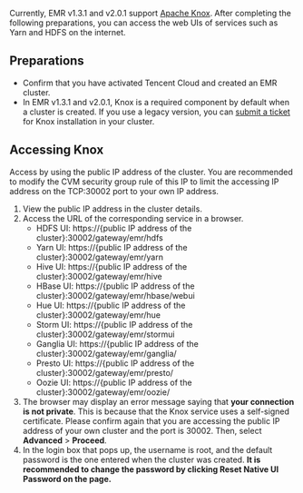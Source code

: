Currently, EMR v1.3.1 and v2.0.1 support [Apache Knox](https://knox.apache.org/?spm=a2c4g.11186623.2.10.22b554deZiOUor). After completing the following preparations, you can access the web UIs of services such as Yarn and HDFS on the internet.

## Preparations
- Confirm that you have activated Tencent Cloud and created an EMR cluster.
- In EMR v1.3.1 and v2.0.1, Knox is a required component by default when a cluster is created. If you use a legacy version, you can [submit a ticket](https://console.cloud.tencent.com/workorder/category) for Knox installation in your cluster.

## Accessing Knox
Access by using the public IP address of the cluster. You are recommended to modify the CVM security group rule of this IP to limit the accessing IP address on the TCP:30002 port to your own IP address.
1. View the public IP address in the cluster details.
2. Access the URL of the corresponding service in a browser.
   - HDFS UI: https://{public IP address of the cluster}:30002/gateway/emr/hdfs
   - Yarn UI: https://{public IP address of the cluster}:30002/gateway/emr/yarn
   - Hive UI: https://{public IP address of the cluster}:30002/gateway/emr/hive
   - HBase UI: https://{public IP address of the cluster}:30002/gateway/emr/hbase/webui
   - Hue UI: https://{public IP address of the cluster}:30002/gateway/emr/hue
   - Storm UI: https://{public IP address of the cluster}:30002/gateway/emr/stormui
   - Ganglia UI: https://{public IP address of the cluster}:30002/gateway/emr/ganglia/
   - Presto UI: https://{public IP address of the cluster}:30002/gateway/emr/presto/
   - Oozie UI: https://{public IP address of the cluster}:30002/gateway/emr/oozie/
3. The browser may display an error message saying that **your connection is not private**. This is because that the Knox service uses a self-signed certificate. Please confirm again that you are accessing the public IP address of your own cluster and the port is 30002. Then, select **Advanced** > **Proceed**.
4. In the login box that pops up, the username is root, and the default password is the one entered when the cluster was created. **It is recommended to change the password by clicking **Reset Native UI Password** on the page.**


